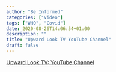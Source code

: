 ```yaml
---
author: "Be Informed"
categories: ["Video"]
tags: ["WHO", "Covid"]
date: 2020-08-26T14:06:54+01:00
description: ""
title: "Upward Look TV YouTube Channel"
draft: false
---
```


[Upward Look TV: YouTube Channel](https://bit.ly/3dPkLsq)